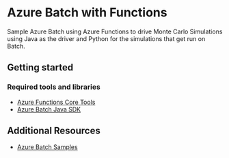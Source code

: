 # Azure Batch with Functions
Sample Azure Batch using Azure Functions to drive Monte Carlo Simulations using Java as the driver and Python for the simulations that get run on Batch.

## Getting started

### Required tools and libraries

-   [Azure Functions Core Tools](https://github.com/Azure/azure-functions-core-tools)
-   [Azure Batch Java SDK](https://github.com/Azure/azure-sdk-for-java/tree/master/sdk/batch/microsoft-azure-batch)


## Additional Resources

-   [Azure Batch Samples](https://github.com/Azure-Samples/azure-batch-samples)